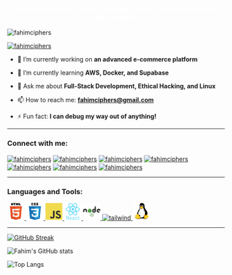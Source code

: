 


</div>

<h3 align="center" style="color: white;">A Passionate Full-Stack Developer and Ethical Hacker from Bangladesh</h3>

<p align="left"> 
  <img src="https://komarev.com/ghpvc/?username=fahimciphers&label=Profile%20views&color=0e75b6&style=flat" alt="fahimciphers" /> 
</p>

<p align="left">
  <a href="https://twitter.com/fahimciphers" target="blank">
    <img src="https://img.shields.io/twitter/follow/fahimciphers?logo=twitter&style=for-the-badge" alt="fahimciphers" />
  </a>
</p>

- 🔭 I’m currently working on **an advanced e-commerce platform**

- 🌱 I’m currently learning **AWS, Docker, and Supabase**

- 💬 Ask me about **Full-Stack Development, Ethical Hacking, and Linux**

- 📫 How to reach me: **fahimciphers@gmail.com**

- ⚡ Fun fact: **I can debug my way out of anything!**

---

<h3 align="left">Connect with me:</h3>
<p align="left">
  <a href="https://twitter.com/fahimciphers" target="blank"><img align="center" src="https://raw.githubusercontent.com/rahuldkjain/github-profile-readme-generator/master/src/images/icons/Social/twitter.svg" alt="fahimciphers" height="30" width="40" /></a>
  <a href="https://linkedin.com/in/fahimciphers" target="blank"><img align="center" src="https://raw.githubusercontent.com/rahuldkjain/github-profile-readme-generator/master/src/images/icons/Social/linked-in-alt.svg" alt="fahimciphers" height="30" width="40" /></a>
  <a href="https://instagram.com/fahimciphers" target="blank"><img align="center" src="https://raw.githubusercontent.com/rahuldkjain/github-profile-readme-generator/master/src/images/icons/Social/instagram.svg" alt="fahimciphers" height="30" width="40" /></a>
  <a href="https://facebook.com/fahimciphers" target="blank"><img align="center" src="https://raw.githubusercontent.com/rahuldkjain/github-profile-readme-generator/master/src/images/icons/Social/facebook.svg" alt="fahimciphers" height="30" width="40" /></a>
  <a href="https://youtube.com/@fahimciphers" target="blank"><img align="center" src="https://raw.githubusercontent.com/rahuldkjain/github-profile-readme-generator/master/src/images/icons/Social/youtube.svg" alt="fahimciphers" height="30" width="40" /></a>
  <a href="https://t.me/fahimciphers" target="blank"><img align="center" src="https://raw.githubusercontent.com/rahuldkjain/github-profile-readme-generator/master/src/images/icons/Social/telegram.svg" alt="fahimciphers" height="30" width="40" /></a>
  <a href="https://github.com/fahimciphers" target="blank"><img align="center" src="https://raw.githubusercontent.com/rahuldkjain/github-profile-readme-generator/master/src/images/icons/Social/github.svg" alt="fahimciphers" height="30" width="40" /></a>
</p>

---

<h3 align="left">Languages and Tools:</h3>
<p align="left">
  <a href="https://www.w3schools.com/html/" target="_blank" rel="noreferrer">
    <img src="https://raw.githubusercontent.com/devicons/devicon/master/icons/html5/html5-original-wordmark.svg" alt="html5" width="40" height="40"/>
  </a>
  <a href="https://www.w3schools.com/css/" target="_blank" rel="noreferrer">
    <img src="https://raw.githubusercontent.com/devicons/devicon/master/icons/css3/css3-original-wordmark.svg" alt="css3" width="40" height="40"/>
  </a>
  <a href="https://developer.mozilla.org/en-US/docs/Web/JavaScript" target="_blank" rel="noreferrer">
    <img src="https://raw.githubusercontent.com/devicons/devicon/master/icons/javascript/javascript-original.svg" alt="javascript" width="40" height="40"/>
  </a>
  <a href="https://reactjs.org/" target="_blank" rel="noreferrer">
    <img src="https://raw.githubusercontent.com/devicons/devicon/master/icons/react/react-original-wordmark.svg" alt="react" width="40" height="40"/>
  </a>
  <a href="https://nodejs.org/" target="_blank" rel="noreferrer">
    <img src="https://raw.githubusercontent.com/devicons/devicon/master/icons/nodejs/nodejs-original-wordmark.svg" alt="nodejs" width="40" height="40"/>
  </a>
  <a href="https://tailwindcss.com/" target="_blank" rel="noreferrer">
    <img src="https://www.vectorlogo.zone/logos/tailwindcss/tailwindcss-icon.svg" alt="tailwind" width="40" height="40"/>
  </a>
  <a href="https://www.linux.org/" target="_blank" rel="noreferrer">
    <img src="https://raw.githubusercontent.com/devicons/devicon/master/icons/linux/linux-original.svg" alt="linux" width="40" height="40"/>
  </a>
</p>

---

[![GitHub Streak](https://streak-stats.demolab.com?user=fahimciphers&theme=tokyonight)](https://git.io/streak-stats)

![Fahim's GitHub stats](https://github-readme-stats.vercel.app/api?username=fahimciphers&show_icons=true&theme=tokyonight)

![Top Langs](https://github-readme-stats.vercel.app/api/top-langs/?username=fahimciphers&layout=compact&theme=tokyonight)
